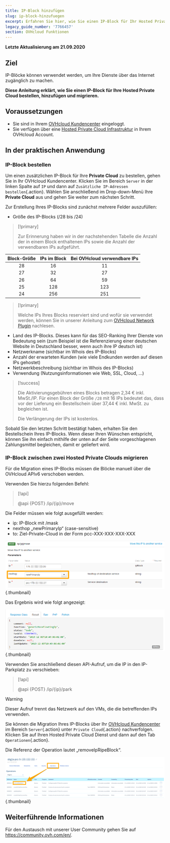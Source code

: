 ```yaml
---
title: IP-Block hinzufügen
slug: ip-block-hinzufuegen
excerpt: Erfahren Sie hier, wie Sie einen IP-Block für Ihr Hosted Private Cloud Projekt bestellen
legacy_guide_number: '7766457'
section: OVHcloud Funktionen
---
```


**Letzte Aktualisierung am 21.09.2020**

## Ziel

IP-Blöcke können verwendet werden, um Ihre Dienste über das Internet zugänglich zu machen. 

**Diese Anleitung erklärt, wie Sie einen IP-Block für Ihre Hosted Private Cloud bestellen, hinzufügen und migrieren.**

## Voraussetzungen

- Sie sind in Ihrem [OVHcloud Kundencenter](https://www.ovh.com/auth/?action=gotomanager) eingeloggt.
- Sie verfügen über eine [Hosted Private Cloud Infrastruktur](https://www.ovhcloud.com/de/enterprise/products/hosted-private-cloud/) in Ihrem OVHcloud Account.

## In der praktischen Anwendung

### IP-Block bestellen

Um einen zusätzlichen IP-Block für Ihre **Private Cloud** zu bestellen, gehen Sie in Ihr OVHcloud Kundencenter. Klicken Sie im Bereich `Server` in der linken Spalte auf `IP` und dann auf `Zusätzliche IP-Adressen bestellen`{.action}. Wählen Sie anschließend im Drop-down-Menü Ihre **Private Cloud** aus und gehen Sie weiter zum nächsten Schritt.


Zur Erstellung Ihres IP-Blocks sind zunächst mehrere Felder auszufüllen:

- Größe des IP-Blocks (/28 bis /24)

> [!primary]
>
> Zur Erinnerung haben wir in der nachstehenden Tabelle die Anzahl der in einem Block enthaltenen IPs sowie die Anzahl der verwendbaren IPs aufgeführt.
> 

|Block-Größe|IPs im Block|Bei OVHcloud verwendbare IPs|
|:---:|:---:|:---:|
|28|16|11|
|27|32|27|
|26|64|59|
|25|128|123|
|24|256|251|

> [!primary]
>
> Welche IPs Ihres Blocks reserviert sind und wofür sie verwendet werden, können Sie in unserer Anleitung zum [OVHcloud Network Plugin](../ovhcloud-network-plugin/) nachlesen.
>

- Land des IP-Blocks. Dieses kann für das SEO-Ranking Ihrer Dienste von Bedeutung sein (zum Beispiel ist die Referenzierung einer deutschen Website in Deutschland besser, wenn auch ihre IP deutsch ist)
- Netzwerkname (sichtbar im Whois des IP-Blocks)
- Anzahl der erwarteten Kunden (wie viele Endkunden werden auf diesen IPs gehostet)
- Netzwerkbeschreibung (sichtbar im Whois des IP-Blocks)
- Verwendung (Nutzungsinformationen wie Web, SSL, Cloud, ...)

> [!success]
>
> Die Aktivierungsgebühren eines Blocks betragen 2,34 € inkl. MwSt./IP. Für einen Block der Größe `/28` mit 16 IPs bedeutet das, dass vor der Lieferung ein Bestellschein über 37,44 € inkl. MwSt. zu begleichen ist.
>  
> Die Verlängerung der IPs ist kostenlos.
>

Sobald Sie den letzten Schritt bestätigt haben, erhalten Sie den Bestellschein Ihres IP-Blocks. Wenn dieser Ihren Wünschen entspricht, können Sie ihn einfach mithilfe der unten auf der Seite vorgeschlagenen Zahlungsmittel begleichen, damit er geliefert wird.

### IP-Block zwischen zwei Hosted Private Clouds migrieren

Für die Migration eines IP-Blocks müssen die Blöcke manuell über die OVHcloud APIv6 verschoben werden.

Verwenden Sie hierzu folgenden Befehl:

> [!api]
>
> @api {POST} /ip/{ip}/move
> 

Die Felder müssen wie folgt ausgefüllt werden:

- ip: IP-Block mit /mask
- nexthop „newPrimaryIp“ (case-sensitive)
- to: Ziel-Private-Cloud in der Form pcc-XXX-XXX-XXX-XXX

![Feld nexthop](images/move-api.png){.thumbnail}


Das Ergebnis wird wie folgt angezeigt:

![Feld nexthop](images/api-result.png){.thumbnail}

Verwenden Sie anschließend diesen API-Aufruf, um die IP in den IP-Parkplatz zu verschieben:

> [!api]
>
> @api {POST} /ip/{ip}/park
> 

> [!warning]
>
> Dieser Aufruf trennt das Netzwerk auf den VMs, die die betreffenden IPs verwenden.
>

Sie können die Migration Ihres IP-Blocks über Ihr [OVHcloud Kundencenter](https://www.ovh.com/auth/?action=gotomanager) im Bereich `Server`{.action} unter `Private Cloud`{.action} nachverfolgen. Klicken Sie auf Ihren Hosted Private Cloud Dienst und dann auf den Tab `Operationen`{.action}.

Die Referenz der Operation lautet „removeIpRipeBlock“.

![Operationen Kundencenter](images/operations.png){.thumbnail}

## Weiterführende Informationen

Für den Austausch mit unserer User Community gehen Sie auf <https://community.ovh.com/en/>.
